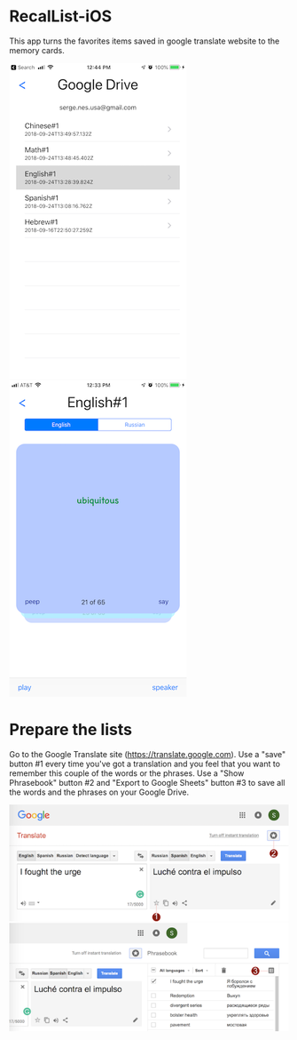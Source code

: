 # RecalList-iOS
This app turns the favorites items saved in google translate website to the memory cards.

![Screenshot#1](app1.png)
![Screenshot#2](app2.png)

# Prepare the lists
Go to the Google Translate site (https://translate.google.com).
Use a "save" button #1 every time you've got a translation and you feel that you want to remember this couple of the words or the phrases. 
Use a "Show Phrasebook" button #2 and "Export to Google Sheets" button #3 to save all the words and the phrases on your Google Drive.

![Screenshot#3](web1.png)
![Screenshot#4](web2.png)